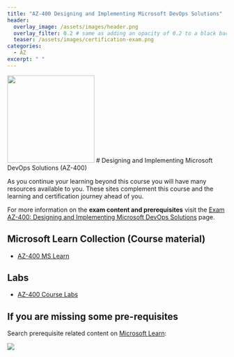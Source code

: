 ```yaml
---
title: "AZ-400 Designing and Implementing Microsoft DevOps Solutions"
header:
  overlay_image: /assets/images/header.png
  overlay_filter: 0.2 # same as adding an opacity of 0.2 to a black background
  teaser: /assets/images/certification-exam.png
categories:
  - AZ
excerpt: " "
---
```

 <!-- TAKEN FROM EXAM PAGE -->
<img src="../../assets/images/certification-exam.png" width="200" height="200">
# Designing and Implementing Microsoft DevOps Solutions (AZ-400)

As you continue your learning beyond this course you will have many resources available to you. These sites complement this course and the learning and certification journey ahead of you.

For more information on the **exam content and prerequisites** visit the [Exam AZ-400: Designing and Implementing Microsoft DevOps Solutions](https://learn.microsoft.com/en-us/certifications/exams/az-400) page.

## Microsoft Learn Collection (Course material)
- [AZ-400 MS Learn](https://aka.ms/courseAZ-400)

## Labs
- [AZ-400 Course Labs](https://aka.ms/az400labs)

## If you are missing some pre-requisites
Search prerequisite related content on [Microsoft Learn](https://learn.microsoft.com/en-us/training/browse/):

<img src="../../assets/images/learn-search.png">

